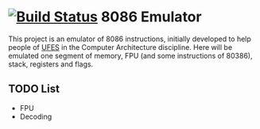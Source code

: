 [![Build Status](https://travis-ci.org/alvadorn/8086emulator.svg?branch=master)](https://travis-ci.org/alvadorn/8086emulator)
8086 Emulator
================
This project is an emulator of 8086 instructions, initially developed to help people of [UFES](www.ufes.br) in the Computer Architecture discipline.
Here will be emulated one segment of memory, FPU (and some instructions of 80386), stack, registers and flags.


TODO List
------
* FPU
* Decoding
